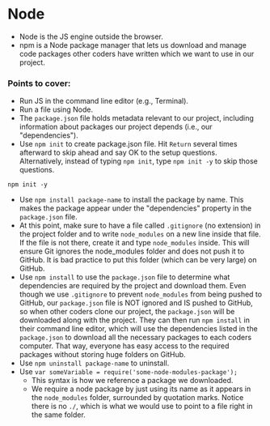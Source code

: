 # Node
- Node is the JS engine outside the browser.
- npm is a Node package manager that lets us download and manage code packages other coders have written which we want to use in our project.

### Points to cover:
- Run JS in the command line editor (e.g., Terminal).
- Run a file using Node.
- The ```package.json``` file holds metadata relevant to our project, including information about packages our project depends (i.e., our "dependencies").
- Use ```npm init``` to create package.json file. Hit ```Return``` several times afterward to skip ahead and say OK to the setup questions. Alternatively, instead of typing ```npm init```, type ```npm init -y``` to skip those questions.

``` npm init -y ```
- Use ```npm install package-name``` to install the package by name. This makes the package appear under the "dependencies" property in the ```package.json``` file.
- At this point, make sure to have a file called ```.gitignore``` (no extension) in the project folder and to write ```node_modules``` on a new line inside that file. If the file is not there, create it and type ```node_modules``` inside. This will ensure Git ignores the node_modules folder and does not push it to GitHub. It is bad practice to put this folder (which can be very large) on GitHub. 
- Use ```npm install``` to use the ```package.json``` file to determine what dependencies are required by the project and download them. Even though we use ```.gitignore``` to prevent ```node_modules``` from being pushed to GitHub, our ```package.json``` file is NOT ignored and IS pushed to GitHub, so when other coders clone our project, the ```package.json``` will be downloaded along with the project. They can then run ```npm install``` in their command line editor, which will use the dependencies listed in the ```package.json``` to download all the necessary packages to each coders computer. That way, everyone has easy access to the required packages without storing huge folders on GitHub.
- Use ```npm uninstall package-name``` to uninstall.
- Use ```var someVariable = require('some-node-modules-package');```
    - This syntax is how we reference a package we downloaded.
    - We require a node package by just using its name as it appears in the ```node_modules``` folder, surrounded by quotation marks. Notice there is no ```./```, which is what we would use to point to a file right in the same folder.
